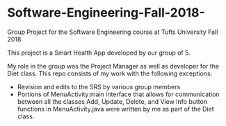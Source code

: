 # Software-Engineering-Fall-2018-
Group Project for the Software Engineering course at Tufts University Fall 2018

This project is a Smart Health App developed by our group of 5.

My role in the group was the Project Manager as well as developer for the Diet class. This repo consists of my work with the following exceptions:
  - Revision and edits to the SRS by various group members
  - Portions of MenuActivity:main interface that allows for communication between all the classes
Add, Update, Delete, and View Info button functions in MenuActivity.java were written by me as part of the Diet class.
